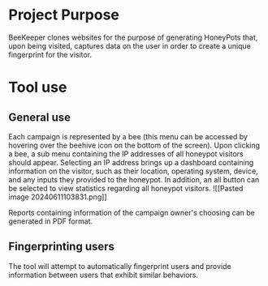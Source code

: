 
# Project Purpose 

BeeKeeper clones websites for the purpose of generating HoneyPots that, upon being visited, captures data on the user in order to create a unique fingerprint for the visitor.   


# Tool use

## General use

Each campaign is represented by a bee (this menu can be accessed by hovering over the beehive icon on the bottom of the screen). Upon clicking a bee, a sub menu containing the IP addresses of all honeypot visitors should appear. Selecting an IP address brings up a dashboard containing information on the visitor, such as their location, operating system, device, and any inputs they provided to the honeypot. In addition, an all button can be selected to view statistics regarding all honeypot visitors. 
![[Pasted image 20240611103831.png]]

Reports containing information of the campaign owner's choosing can be generated in PDF format. 

## Fingerprinting users

The tool will attempt to automatically fingerprint users and provide information between users that exhibit similar behaviors. 
